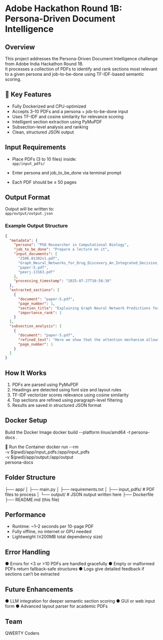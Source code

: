 # Adobe Hackathon Round 1B: Persona-Driven Document Intelligence

## Overview  
This project addresses the Persona-Driven Document Intelligence challenge from Adobe India Hackathon Round 1B.  
It processes a collection of PDFs to identify and rank sections most relevant to a given persona and job-to-be-done using TF-IDF-based semantic scoring.

## 🔧 Key Features
- Fully Dockerized and CPU-optimized  
- Accepts 3–10 PDFs and a persona + job-to-be-done input  
- Uses TF-IDF and cosine similarity for relevance scoring  
- Intelligent section extraction using PyMuPDF  
-  Subsection-level analysis and ranking  
-  Clean, structured JSON output  

## Input Requirements
- Place PDFs (3 to 10 files) inside:  
  `app/input_pdfs/`  

- Enter persona and job_to_be_done via terminal prompt  
- Each PDF should be ≤ 50 pages  

## Output Format
Output will be written to:  
`app/output/output.json`

### Example Output Structure
```json
{
  "metadata": {
    "persona": "PhD Researcher in Computational Biology",
    "job_to_be_done": "Prepare a lecture on it",
    "input_documents": [
      "2506.01302v1.pdf",
      "Graph_Neural_Networks_for_Drug_Discovery_An_Integrated_Decision_Support_Pipeline.pdf",
      "paper-5.pdf",
      "peerj-13163.pdf"
    ],
    "processing_timestamp": "2025-07-27T10:58:38"
  },
  "extracted_sections": [
    {
      "document": "paper-5.pdf",
      "page_number": 1,
      "section_title": "Explaining Graph Neural Network Predictions for Drug Repurposing",
      "importance_rank": 1
    }
  ],
  "subsection_analysis": [
    {
      "document": "paper-5.pdf",
      "refined_text": "Here we show that the attention mechanism allows interpretation of which drug-target interactions influence the GNN model prediction...",
      "page_number": 1
    }
  ]
}
```
## How It Works
1.	PDFs are parsed using PyMuPDF
2.	Headings are detected using font size and layout rules
3.	TF-IDF vectorizer scores relevance using cosine similarity
4.	Top sections are refined using paragraph-level filtering
5.	Results are saved in structured JSON format
   
## Docker Setup
Build the Docker Image
docker build --platform linux/amd64 -t persona-docs .

🚀 Run the Container
docker run --rm \
  -v $(pwd)/app/input_pdfs:/app/input_pdfs \
  -v $(pwd)/app/output:/app/output \
  persona-docs

## Folder Structure
├── app/
│   ├── main.py
│   ├── requirements.txt
│   ├── input_pdfs/        # PDF files to process
│   └── output/            # JSON output written here
├── Dockerfile
├── README.md (this file)

## Performance
- Runtime: ~1–2 seconds per 10-page PDF
-	Fully offline, no internet or GPU needed
- Lightweight (≤200MB total dependency size)
  
## Error Handling
●	Errors for <3 or >10 PDFs are handled gracefully
●	Empty or malformed PDFs return fallback-safe structures
●	Logs give detailed feedback if sections can’t be extracted

## Future Enhancements
●	LLM integration for deeper semantic section scoring
●	GUI or web input form
●	Advanced layout parser for academic PDFs

## Team
QWERTY Coders
